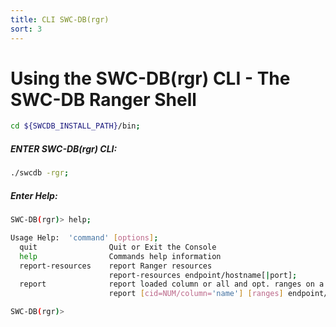 ```yaml
---
title: CLI SWC-DB(rgr) 
sort: 3
---
```



# Using the SWC-DB(rgr) CLI - The SWC-DB Ranger Shell

```bash
cd ${SWCDB_INSTALL_PATH}/bin;
```


##### ENTER SWC-DB(rgr) CLI:
```bash
./swcdb -rgr;
```


##### Enter Help:

```bash
SWC-DB(rgr)> help;
```

```bash
Usage Help:  'command' [options];
  quit                Quit or Exit the Console
  help                Commands help information
  report-resources    report Ranger resources
                      report-resources endpoint/hostname[|port];
  report              report loaded column or all and opt. ranges on a Ranger
                      report [cid=NUM/column='name'] [ranges] endpoint/hostname[|port];

SWC-DB(rgr)>
```
